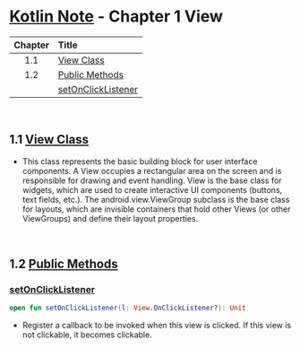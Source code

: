 # [Kotlin Note](../../README.md) - Chapter 1 View
| Chapter | Title |
| :-: | :- |
| 1.1 | [View Class](#11-view-class) |
| 1.2 | [Public Methods](#12-public-methods) |
|  | [setOnClickListener](#setonclicklistener) |

<br />

## 1.1 [View Class](https://developer.android.com/reference/kotlin/android/view/View)
- This class represents the basic building block for user interface components. A View occupies a rectangular area on the screen and is responsible for drawing and event handling. View is the base class for widgets, which are used to create interactive UI components (buttons, text fields, etc.). The android.view.ViewGroup subclass is the base class for layouts, which are invisible containers that hold other Views (or other ViewGroups) and define their layout properties.

<br />

## 1.2 [Public Methods](https://developer.android.com/reference/kotlin/android/view/View#public-methods)
### [setOnClickListener](https://developer.android.com/reference/kotlin/android/view/View#setonclicklistener)
```kotlin
open fun setOnClickListener(l: View.OnClickListener?): Unit
```
- Register a callback to be invoked when this view is clicked. If this view is not clickable, it becomes clickable.

<br />
